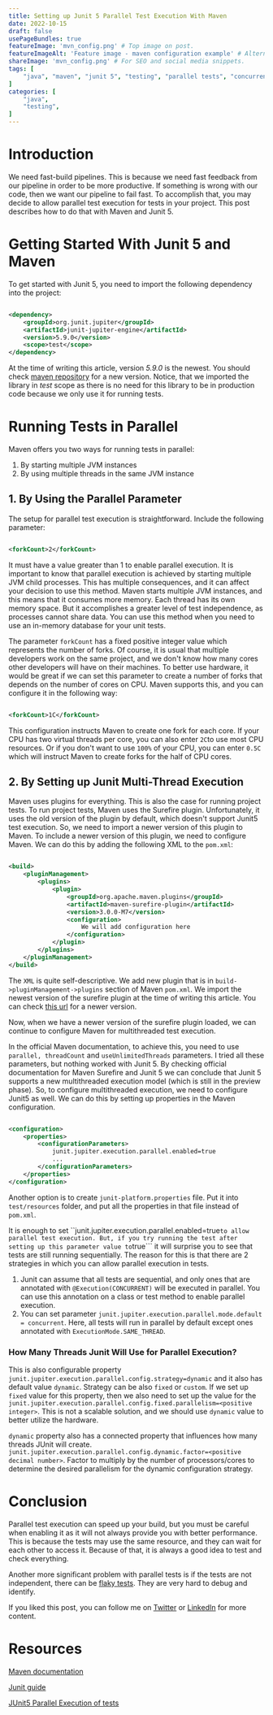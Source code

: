 ```yaml
---
title: Setting up Junit 5 Parallel Test Execution With Maven
date: 2022-10-15
draft: false
usePageBundles: true
featureImage: 'mvn_config.png' # Top image on post.
featureImageAlt: 'Feature image - maven configuration example' # Alternative text for featured image.
shareImage: 'mvn_config.png' # For SEO and social media snippets.
tags: [
    "java", "maven", "junit 5", "testing", "parallel tests", "concurrent tests", "junit testing", "java testing", "junit 5 testing"
]
categories: [
    "java",
    "testing",
]
---
```


# Introduction
We need fast-build pipelines. This is because we need fast feedback from our pipeline in order to be more productive. If something is wrong with our code, then we want our pipeline to fail fast. To accomplish that, you may decide to allow parallel test execution for tests in your project. This post describes how to do that with Maven and Junit 5.


# Getting Started With Junit 5 and Maven

To get started with Junit 5, you need to import the following dependency into the project:

```xml

<dependency>
    <groupId>org.junit.jupiter</groupId>
    <artifactId>junit-jupiter-engine</artifactId>
    <version>5.9.0</version>
    <scope>test</scope>
</dependency>
```
At the time of writing this article, version *5.9.0* is the newest. You should check [maven repository](https://mvnrepository.com/artifact/org.junit.jupiter/junit-jupiter-engine) for a new version. Notice, that we imported the library in *test* scope as there is no need for this library to be in production code because we only use it for running tests.

# Running Tests in Parallel
Maven offers you two ways for running tests in parallel:

1. By starting multiple JVM instances
2. By using multiple threads in the same JVM instance

## 1. By Using the Parallel Parameter
The setup for parallel test execution is straightforward. Include the following parameter:


```xml

<forkCount>2</forkCount>
```
It must have a value greater than 1 to enable parallel execution. It is important to know that parallel execution is achieved by starting multiple JVM child processes. This has multiple consequences, and it can affect your decision to use this method. Maven starts multiple JVM instances, and this means that it consumes more memory. Each thread has its own memory space. But it accomplishes a greater level of test independence, as processes cannot share data. You can use this method when you need to use an in-memory database for your unit tests.

The parameter ````forkCount```` has a fixed positive integer value which represents the number of forks. Of course, it is usual that multiple developers work on the same project, and we don't know how many cores other developers will have on their machines. To better use hardware, it would be great if we can set this parameter to create a number of forks that depends on the number of cores on CPU. Maven supports this, and you can configure it in the following way:


```xml

<forkCount>1C</forkCount>
```
This configuration instructs Maven to create one fork for each core. If your CPU has two virtual threads per core, you can also enter ```2C```to use most CPU resources. Or if you don't want to use ```100%``` of your CPU, you can enter ```0.5C``` which will instruct Maven to create forks for the half of CPU cores. 

## 2. By Setting up Junit Multi-Thread Execution
Maven uses plugins for everything. This is also the case for running project tests. To run project tests, Maven uses the Surefire plugin. Unfortunately, it uses the old version of the plugin by default, which doesn't support Junit5 test execution. So, we need to import a newer version of this plugin to Maven. To include a newer version of this plugin, we need to configure Maven. We can do this by adding the following XML to the ````pom.xml````:

```xml

<build>
    <pluginManagement>
        <plugins>
            <plugin>
                <groupId>org.apache.maven.plugins</groupId>
                <artifactId>maven-surefire-plugin</artifactId>
                <version>3.0.0-M7</version>
                <configuration>
                    We will add configuration here
                </configuration>
            </plugin>
        </plugins>
    </pluginManagement>
</build>
```
The ```XML``` is quite self-descriptive. We add new plugin that is in ```build->pluginManagement->plugins``` section of Maven ```pom.xml```. We import the newest version of the surefire plugin at the time of writing this article. You can check [this url](https://mvnrepository.com/artifact/org.apache.maven.plugins/maven-surefire-plugin/3.0.0-M7) for a newer version.

Now, when we have a newer version of the surefire plugin loaded, we can continue to configure Maven for multithreaded test execution. 

In the official Maven documentation, to achieve this, you need to use ```parallel, threadCount``` and ```useUnlimitedThreads``` parameters. I tried all these parameters, but nothing worked with Junit 5. By checking official documentation for Maven Surefire and Junit 5 we can conclude that Junit 5 supports a new multithreaded execution model (which is still in the preview phase). So, to configure multithreaded execution, we need to configure Junit5 as well. We can do this by setting up properties in the Maven configuration.

```xml

<configuration>
    <properties>
        <configurationParameters>
            junit.jupiter.execution.parallel.enabled=true
            ...
        </configurationParameters>
    </properties>
</configuration>
```
Another option is to create ```junit-platform.properties``` file. Put it into ```test/resources``` folder, and put all the properties in that file instead of ```pom.xml```.

It is enough to set ``junit.jupiter.execution.parallel.enabled=true``` to allow parallel test execution. But, if you try running the test after setting up this parameter value to ```true``` it will surprise you to see that tests are still running sequentially. The reason for this is that there are 2 strategies in which you can allow parallel execution in tests.

1. Junit can assume that all tests are sequential, and only ones that are annotated with ```@Execution(CONCURRENT)``` will be executed in parallel. You can use this annotation on a class or test method to enable parallel execution.
2. You can set parameter ```junit.jupiter.execution.parallel.mode.default = concurrent```. Here, all tests will run in parallel by default except ones annotated with ```ExecutionMode.SAME_THREAD```.

### How Many Threads Junit Will Use for Parallel Execution?


This is also configurable property ```junit.jupiter.execution.parallel.config.strategy=dynamic``` and it also has default value ```dynamic```. Strategy can be also ```fixed``` or ```custom```. If we set up ```fixed``` value for this property, then we also need to set up the value for the ```junit.jupiter.execution.parallel.config.fixed.parallelism=<positive integer>```. This is not a scalable solution, and we should use ```dynamic``` value to better utilize the hardware.

```dynamic``` property also has a connected property that influences how many threads JUnit will create. ```junit.jupiter.execution.parallel.config.dynamic.factor=<positive decimal number>```. Factor to multiply by the number of processors/cores to determine the desired parallelism for the dynamic configuration strategy.

# Conclusion
Parallel test execution can speed up your build, but you must be careful when enabling it as it will not always provide you with better performance. This is because the tests may use the same resource, and they can wait for each other to access it. Because of that, it is always a good idea to test and check everything.

Another more significant problem with parallel tests is if the tests are not independent, there can be [flaky tests](https://www.techtarget.com/whatis/definition/flaky-test). They are very hard to debug and identify.

If you liked this post, you can follow me on [Twitter](https://twitter.com/mare_milenkovic) or [LinkedIn](https://www.linkedin.com/in/marko-milenkovic-48320b59/) for more content.

# Resources
[Maven documentation](https://maven.apache.org/surefire/maven-surefire-plugin/examples/fork-options-and-parallel-execution.html)

[Junit guide](https://junit.org/junit5/docs/snapshot/user-guide/#writing-tests-parallel-execution)

[JUnit5 Parallel Execution of tests](https://antkorwin.com/junit5/junit5_parallel_execution.html)

